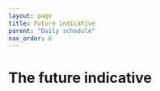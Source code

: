 ```yaml
---
layout: page
title: Future indicative
parent: "Daily schedule"
nav_order: 6
---
```


# The future indicative
